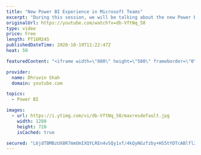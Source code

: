 ```yaml
---
title: "New Power BI Experience in Microsoft Teams"
excerpt: "During this session, we will be talking about the new Power BI experience in Microsoft Teams. During Ignite 2020, Microsoft announced a feature that, users can use Power BI Service from teams without leaving the context of Teams.   This feature is very useful for modern workspace users where we can use"
originalUrl: https://youtube.com/watch?v=db-VftNq_58
type: video
price: Free
length: PT16M24S
publishedDateTime: 2020-10-19T11:22:47Z
heat: 50

featuredContent: "<iframe width=\"800\" height=\"500\" frameborder=\"0\" src=\"https://www.youtube.com/embed/db-VftNq_58\" allow=\"accelerometer; autoplay; encrypted-media; gyroscope; picture-in-picture\" allowfullscreen></iframe>"

provider:
  name: Dhruvin Shah
  domain: youtube.com

topics:
  - Power BI

images:
  - url: https://i.ytimg.com/vi/db-VftNq_58/maxresdefault.jpg
    width: 1280
    height: 720
    isCached: true

secured: "L6jdTBMBzUX8R7mmOmIXQYLREn4vSQy1xf/4kQyNGzfzby+HS5tYDTcABlfl23xS7m0FHUC75OyuZFg+aD2LFF0tHrpcxK8l7ITJvzDVqVOchBLvhJgZf+YwAA7Eh0fo49lKnuAOjjs5aL6Jw+OKCDgOX1htZWRIoNQZCRbvOe4ayGe/cbm6gGnbBRa4Cx5auwFJwM/du0uIV8QnImsiHfKqX8VvDTX5wbQW9vN4EdyU3w3bTYyZR6NBaJhdxZn/qzg+g04f5RCBNtlOWpvtGZuvq0aTLvY3gkysHrBOwHKmQV6Zg6SkQ4WPvB+01Weuv+YH6/kMXlZGw/QgL5BMC6YbmXlR326HGdxDr6mbea76J/qT0xhid/nZy7isCHNde8+UBldDqBri0MjXc6VoQw5JHSCXqOcBI++JjKeFNLE=;TjVPppOT47LI/ekGy/c3Yw=="
---
```



